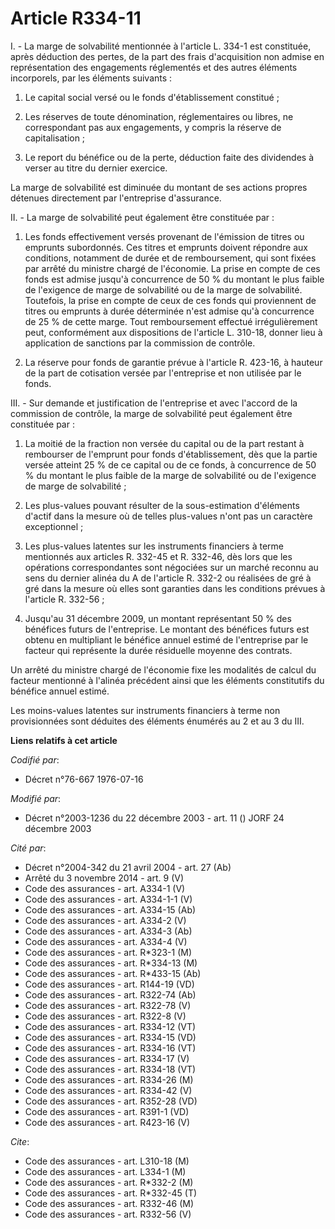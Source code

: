 # Article R334-11

I. - La marge de solvabilité mentionnée à l'article L. 334-1 est constituée, après déduction des pertes, de la part des frais
d'acquisition non admise en représentation des engagements réglementés et des autres éléments incorporels, par les éléments
suivants :

1. Le capital social versé ou le fonds d'établissement constitué ;

2. Les réserves de toute dénomination, réglementaires ou libres, ne correspondant pas aux engagements, y compris la réserve
de capitalisation ;

3. Le report du bénéfice ou de la perte, déduction faite des dividendes à verser au titre du dernier exercice.

La marge de solvabilité est diminuée du montant de ses actions propres détenues directement par l'entreprise d'assurance.

II. - La marge de solvabilité peut également être constituée par :

1. Les fonds effectivement versés provenant de l'émission de titres ou emprunts subordonnés. Ces titres et emprunts doivent
répondre aux conditions, notamment de durée et de remboursement, qui sont fixées par arrêté du ministre chargé de l'économie.
La prise en compte de ces fonds est admise jusqu'à concurrence de 50 % du montant le plus faible de l'exigence de marge de
solvabilité ou de la marge de solvabilité. Toutefois, la prise en compte de ceux de ces fonds qui proviennent de titres ou
emprunts à durée déterminée n'est admise qu'à concurrence de 25 % de cette marge. Tout remboursement effectué irrégulièrement
peut, conformément aux dispositions de l'article L. 310-18, donner lieu à application de sanctions par la commission de
contrôle.

2. La réserve pour fonds de garantie prévue à l'article R. 423-16, à hauteur de la part de cotisation versée par l'entreprise
et non utilisée par le fonds.

III. - Sur demande et justification de l'entreprise et avec l'accord de la commission de contrôle, la marge de solvabilité
peut également être constituée par :

1. La moitié de la fraction non versée du capital ou de la part restant à rembourser de l'emprunt pour fonds d'établissement,
dès que la partie versée atteint 25 % de ce capital ou de ce fonds, à concurrence de 50 % du montant le plus faible de la
marge de solvabilité ou de l'exigence de marge de solvabilité ;

2. Les plus-values pouvant résulter de la sous-estimation d'éléments d'actif dans la mesure où de telles plus-values n'ont
pas un caractère exceptionnel ;

3. Les plus-values latentes sur les instruments financiers à terme mentionnés aux articles R. 332-45 et R. 332-46, dès lors
que les opérations correspondantes sont négociées sur un marché reconnu au sens du dernier alinéa du A de l'article R. 332-2
ou réalisées de gré à gré dans la mesure où elles sont garanties dans les conditions prévues à l'article R. 332-56 ;

4. Jusqu'au 31 décembre 2009, un montant représentant 50 % des bénéfices futurs de l'entreprise. Le montant des bénéfices
futurs est obtenu en multipliant le bénéfice annuel estimé de l'entreprise par le facteur qui représente la durée résiduelle
moyenne des contrats.

Un arrêté du ministre chargé de l'économie fixe les modalités de calcul du facteur mentionné à l'alinéa précédent ainsi que
les éléments constitutifs du bénéfice annuel estimé.

Les moins-values latentes sur instruments financiers à terme non provisionnées sont déduites des éléments énumérés au 2 et au
3 du III.

**Liens relatifs à cet article**

_Codifié par_:

  - Décret n°76-667 1976-07-16

_Modifié par_:

  - Décret n°2003-1236 du 22 décembre 2003 - art. 11 () JORF 24 décembre 2003

_Cité par_:

  - Décret n°2004-342 du 21 avril 2004 - art. 27 (Ab)
  - Arrêté du 3 novembre 2014 - art. 9 (V)
  - Code des assurances - art. A334-1 (V)
  - Code des assurances - art. A334-1-1 (V)
  - Code des assurances - art. A334-15 (Ab)
  - Code des assurances - art. A334-2 (V)
  - Code des assurances - art. A334-3 (Ab)
  - Code des assurances - art. A334-4 (V)
  - Code des assurances - art. R*323-1 (M)
  - Code des assurances - art. R*334-13 (M)
  - Code des assurances - art. R*433-15 (Ab)
  - Code des assurances - art. R144-19 (VD)
  - Code des assurances - art. R322-74 (Ab)
  - Code des assurances - art. R322-78 (V)
  - Code des assurances - art. R322-8 (V)
  - Code des assurances - art. R334-12 (VT)
  - Code des assurances - art. R334-15 (VD)
  - Code des assurances - art. R334-16 (VT)
  - Code des assurances - art. R334-17 (V)
  - Code des assurances - art. R334-18 (VT)
  - Code des assurances - art. R334-26 (M)
  - Code des assurances - art. R334-42 (V)
  - Code des assurances - art. R352-28 (VD)
  - Code des assurances - art. R391-1 (VD)
  - Code des assurances - art. R423-16 (V)

_Cite_:

  - Code des assurances - art. L310-18 (M)
  - Code des assurances - art. L334-1 (M)
  - Code des assurances - art. R*332-2 (M)
  - Code des assurances - art. R*332-45 (T)
  - Code des assurances - art. R332-46 (M)
  - Code des assurances - art. R332-56 (V)
